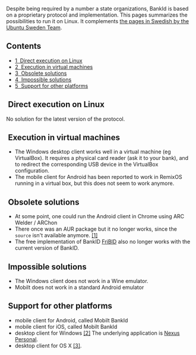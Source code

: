 Despite being required by a number a state organizations, BankId is based on a proprietary protocol and implementation. This pages summarizes the possibilities to run it on Linux. It complements [the pages in Swedish by the Ubuntu Sweden Team](https://wiki.ubuntu.com/SwedishTeam/Support/E-legitimation).

## Contents

*   [1  Direct execution on Linux](#.C2.A0Direct_execution_on_Linux)
*   [2  Execution in virtual machines](#.C2.A0Execution_in_virtual_machines)
*   [3  Obsolete solutions](#.C2.A0Obsolete_solutions)
*   [4  Impossible solutions](#.C2.A0Impossible_solutions)
*   [5  Support for other platforms](#.C2.A0Support_for_other_platforms)

##  Direct execution on Linux

No solution for the latest version of the protocol.

##  Execution in virtual machines

*   The Windows desktop client works well in a virtual machine (eg VirtualBox). It requires a physical card reader (ask it to your bank), and to redirect the corresponding USB device in the VirtualBox configuration.
*   The mobile client for Android has been reported to work in RemixOS running in a virtual box, but this does not seem to work anymore.

##  Obsolete solutions

*   At some point, one could run the Android client in Chrome using ARC Welder / ARChon
*   There once was an AUR package but it no longer works, since the `source` isn't available anymore. [[1]](https://github.com/felixonmars/aur3-mirror/blob/master/nexuspersonal/PKGBUILD)
*   The free implementation of BankID [FriBID](https://fribid.se/index.en.html) also no longer works with the current version of BankID.

##  Impossible solutions

*   The Windows client does not work in a Wine emulator.
*   Mobilt does not work in a standard Android emulator

##  Support for other platforms

*   mobile client for Android, called Mobilt BankId
*   mobile client for iOS, called Mobilt BankId
*   desktop client for Windows [[2]](https://install.bankid.com/) The underlying application is [Nexus Personal](https://www.nexusgroup.com/software/nexus-personal-desktop/).
*   desktop client for OS X [[3]](https://install.bankid.com/).
